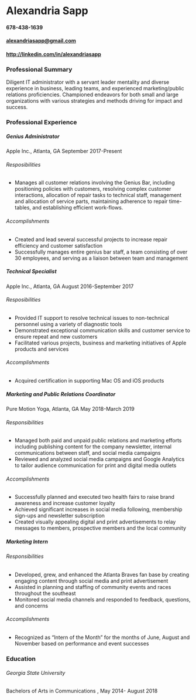 # Alexandria Sapp                                           
#### 678-438-1639
#### alexandriasapp@gmail.com 
#### http://linkedin.com/in/alexandriasapp

### Professional Summary

Diligent IT administrator with a servant leader mentality and diverse experience in business, leading teams, and experienced marketing/public relations proficiencies. Championed endeavors for both small and large organizations with various strategies and methods driving for impact and success. 

### Professional Experience 

##### Genius Administrator 
Apple Inc., Atlanta, GA  September 2017-Present 
###### Resposibilities 

  - Manages all customer relations involving the Genius Bar, including positioning policies with customers, resolving complex customer interactions, allocation of repair tasks to technical staff, management and allocation of service parts, maintaining adherence to repair time-tables, and establishing efficient work-flows.
  ###### Accomplishments 

  - Created and lead several successful projects to increase repair efficiency and customer satisfaction
  - Successfully manages entire genius bar staff, a team consisting of over 30 employees, and serving as a  liaison between team and management


##### Technical Specialist 
Apple Inc., Atlanta, GA August          2016-September 2017 
###### Resposibilities 
  - Provided IT support to resolve technical issues to non-technical personnel using a variety of diagnostic tools
  - Demonstrated exceptional communication skills and customer service to ensure repeat and new customers
  - Facilitated various projects, business and marketing initiatives of Apple products and services
  ###### Accomplishments 
- Acquired certification in supporting Mac OS and iOS products

  

##### Marketing and Public Relations Coordinator 
Pure Motion Yoga, Atlanta, GA May 2018-March 2019 
###### Responsibilities 
- Managed both paid and unpaid public relations and marketing efforts including publishing content for the company newsletter, internal communications between staff, and social media campaigns
- Reviewed and analyzed social media campaigns and Google Analytics to tailor audience communication for print and digital media outlets
###### Accomplishments
- Successfully planned and executed two health fairs to raise brand awareness and increase customer loyalty
- Achieved significant increases in social media following, membership sign-ups and newsletter subscription
- Created visually appealing digital and print advertisements to relay messages to members, prospective members and the local community

##### Marketing Intern
###### Responsibilities 
- Developed, grew, and enhanced the Atlanta Braves fan base by creating engaging content through social media and print advertisement
- Assisted in planning and staffing of community events and races throughout the southeast
- Monitored social media channels and responded to feedback, questions, and concerns

###### Accomplishments 
- Recognized as “Intern of the Month” for the months of June, August and November based on performance and event successes

### Education 
###### Georgia State University 
Bachelors of Arts in Communications , May 2014- August 2018 




